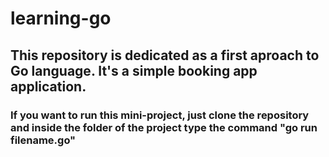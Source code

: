 # learning-go

## This repository is dedicated as a first aproach to Go language. It's a simple booking app application.
### If you want to run this mini-project, just clone the repository and inside the folder of the project type the command "go run filename.go"
